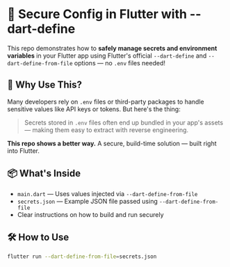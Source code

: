 # 🔐 Secure Config in Flutter with --dart-define

This repo demonstrates how to **safely manage secrets and environment variables** in your Flutter app using Flutter's official `--dart-define` and `--dart-define-from-file` options — no `.env` files needed!

## 🚀 Why Use This?

Many developers rely on `.env` files or third-party packages to handle sensitive values like API keys or tokens. But here's the thing:

> Secrets stored in `.env` files often end up bundled in your app's assets — making them easy to extract with reverse engineering.

**This repo shows a better way.** A secure, build-time solution — built right into Flutter.

## 📦 What's Inside

- `main.dart` — Uses values injected via `--dart-define-from-file`
- `secrets.json` — Example JSON file passed using `--dart-define-from-file`
- Clear instructions on how to build and run securely

## 🛠️ How to Use

```bash
flutter run --dart-define-from-file=secrets.json
```